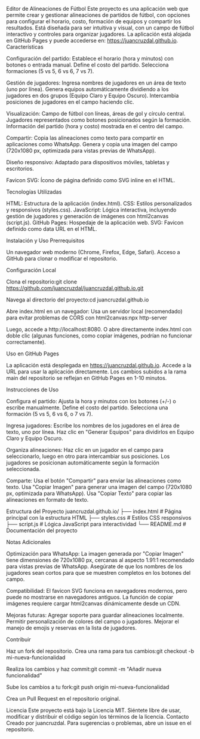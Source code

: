 Editor de Alineaciones de Fútbol
Este proyecto es una aplicación web que permite crear y gestionar alineaciones de partidos de fútbol, con opciones para configurar el horario, costo, formación de equipos y compartir los resultados. Está diseñada para ser intuitiva y visual, con un campo de fútbol interactivo y controles para organizar jugadores.
La aplicación está alojada en GitHub Pages y puede accederse en: https://juancruzdal.github.io.
Características

Configuración del partido:
Establece el horario (hora y minutos) con botones o entrada manual.
Define el costo del partido.
Selecciona formaciones (5 vs 5, 6 vs 6, 7 vs 7).


Gestión de jugadores:
Ingresa nombres de jugadores en un área de texto (uno por línea).
Genera equipos automáticamente dividiendo a los jugadores en dos grupos (Equipo Claro y Equipo Oscuro).
Intercambia posiciones de jugadores en el campo haciendo clic.


Visualización:
Campo de fútbol con líneas, áreas de gol y círculo central.
Jugadores representados como botones posicionados según la formación.
Información del partido (hora y costo) mostrada en el centro del campo.


Compartir:
Copia las alineaciones como texto para compartir en aplicaciones como WhatsApp.
Genera y copia una imagen del campo (720x1080 px, optimizada para vistas previas de WhatsApp).


Diseño responsivo:
Adaptado para dispositivos móviles, tabletas y escritorios.


Favicon SVG:
Ícono de página definido como SVG inline en el HTML.



Tecnologías Utilizadas

HTML: Estructura de la aplicación (index.html).
CSS: Estilos personalizados y responsivos (styles.css).
JavaScript: Lógica interactiva, incluyendo gestión de jugadores y generación de imágenes con html2canvas (script.js).
GitHub Pages: Hospedaje de la aplicación web.
SVG: Favicon definido como data URL en el HTML.

Instalación y Uso
Prerrequisitos

Un navegador web moderno (Chrome, Firefox, Edge, Safari).
Acceso a GitHub para clonar o modificar el repositorio.

Configuración Local

Clona el repositorio:git clone https://github.com/juancruzdal/juancruzdal.github.io.git


Navega al directorio del proyecto:cd juancruzdal.github.io


Abre index.html en un navegador:
Usa un servidor local (recomendado) para evitar problemas de CORS con html2canvas:npx http-server

Luego, accede a http://localhost:8080.
O abre directamente index.html con doble clic (algunas funciones, como copiar imágenes, podrían no funcionar correctamente).



Uso en GitHub Pages

La aplicación está desplegada en https://juancruzdal.github.io.
Accede a la URL para usar la aplicación directamente.
Los cambios subidos a la rama main del repositorio se reflejan en GitHub Pages en 1-10 minutos.

Instrucciones de Uso

Configura el partido:
Ajusta la hora y minutos con los botones (+/-) o escribe manualmente.
Define el costo del partido.
Selecciona una formación (5 vs 5, 6 vs 6, o 7 vs 7).


Ingresa jugadores:
Escribe los nombres de los jugadores en el área de texto, uno por línea.
Haz clic en "Generar Equipos" para dividirlos en Equipo Claro y Equipo Oscuro.


Organiza alineaciones:
Haz clic en un jugador en el campo para seleccionarlo, luego en otro para intercambiar sus posiciones.
Los jugadores se posicionan automáticamente según la formación seleccionada.


Comparte:
Usa el botón "Compartir" para enviar las alineaciones como texto.
Usa "Copiar Imagen" para generar una imagen del campo (720x1080 px, optimizada para WhatsApp).
Usa "Copiar Texto" para copiar las alineaciones en formato de texto.



Estructura del Proyecto
juancruzdal.github.io/
├── index.html        # Página principal con la estructura HTML
├── styles.css        # Estilos CSS responsivos
├── script.js         # Lógica JavaScript para interactividad
└── README.md         # Documentación del proyecto

Notas Adicionales

Optimización para WhatsApp:
La imagen generada por "Copiar Imagen" tiene dimensiones de 720x1080 px, cercanas al aspecto 1.91:1 recomendado para vistas previas de WhatsApp.
Asegúrate de que los nombres de los jugadores sean cortos para que se muestren completos en los botones del campo.


Compatibilidad:
El favicon SVG funciona en navegadores modernos, pero puede no mostrarse en navegadores antiguos.
La función de copiar imágenes requiere cargar html2canvas dinámicamente desde un CDN.


Mejoras futuras:
Agregar soporte para guardar alineaciones localmente.
Permitir personalización de colores del campo o jugadores.
Mejorar el manejo de emojis y reservas en la lista de jugadores.



Contribuir

Haz un fork del repositorio.
Crea una rama para tus cambios:git checkout -b mi-nueva-funcionalidad


Realiza los cambios y haz commit:git commit -m "Añadir nueva funcionalidad"


Sube los cambios a tu fork:git push origin mi-nueva-funcionalidad


Crea un Pull Request en el repositorio original.

Licencia
Este proyecto está bajo la Licencia MIT. Siéntete libre de usar, modificar y distribuir el código según los términos de la licencia.
Contacto
Creado por juancruzdal. Para sugerencias o problemas, abre un issue en el repositorio.
